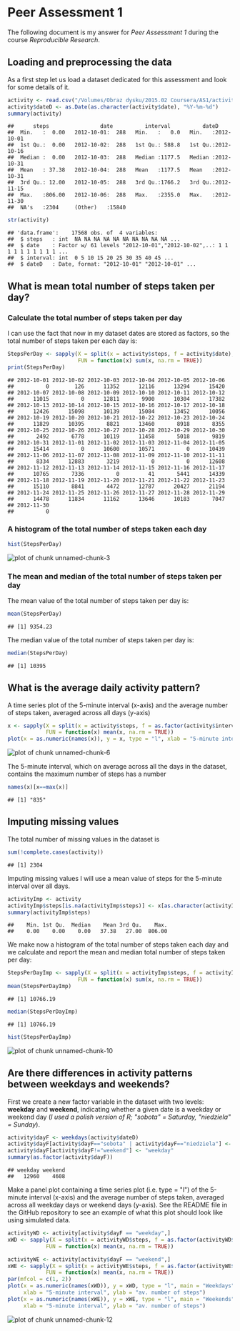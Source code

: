 Peer Assessment 1
=================

The following document is my answer for *Peer Assessment 1* during the course *Reproducible Research*. 

## Loading and preprocessing the data

As a first step let us load a dataset dedicated for this assessment and look for some details of it.


```r
activity <- read.csv("/Volumes/Obraz dysku/2015.02 Coursera/AS1/activity.csv")
activity$dateD <- as.Date(as.character(activity$date), "%Y-%m-%d")
summary(activity)
```

```
##      steps                date          interval          dateD           
##  Min.   :  0.00   2012-10-01:  288   Min.   :   0.0   Min.   :2012-10-01  
##  1st Qu.:  0.00   2012-10-02:  288   1st Qu.: 588.8   1st Qu.:2012-10-16  
##  Median :  0.00   2012-10-03:  288   Median :1177.5   Median :2012-10-31  
##  Mean   : 37.38   2012-10-04:  288   Mean   :1177.5   Mean   :2012-10-31  
##  3rd Qu.: 12.00   2012-10-05:  288   3rd Qu.:1766.2   3rd Qu.:2012-11-15  
##  Max.   :806.00   2012-10-06:  288   Max.   :2355.0   Max.   :2012-11-30  
##  NA's   :2304     (Other)   :15840
```

```r
str(activity)
```

```
## 'data.frame':	17568 obs. of  4 variables:
##  $ steps   : int  NA NA NA NA NA NA NA NA NA NA ...
##  $ date    : Factor w/ 61 levels "2012-10-01","2012-10-02",..: 1 1 1 1 1 1 1 1 1 1 ...
##  $ interval: int  0 5 10 15 20 25 30 35 40 45 ...
##  $ dateD   : Date, format: "2012-10-01" "2012-10-01" ...
```

## What is mean total number of steps taken per day?

### Calculate the total number of steps taken per day

I can use the fact that now in my dataset dates are stored as factors, so the total 
number of steps taken per each day is:

```r
StepsPerDay <- sapply(X = split(x = activity$steps, f = activity$date), 
                      FUN = function(x) sum(x, na.rm = TRUE))
print(StepsPerDay)
```

```
## 2012-10-01 2012-10-02 2012-10-03 2012-10-04 2012-10-05 2012-10-06 
##          0        126      11352      12116      13294      15420 
## 2012-10-07 2012-10-08 2012-10-09 2012-10-10 2012-10-11 2012-10-12 
##      11015          0      12811       9900      10304      17382 
## 2012-10-13 2012-10-14 2012-10-15 2012-10-16 2012-10-17 2012-10-18 
##      12426      15098      10139      15084      13452      10056 
## 2012-10-19 2012-10-20 2012-10-21 2012-10-22 2012-10-23 2012-10-24 
##      11829      10395       8821      13460       8918       8355 
## 2012-10-25 2012-10-26 2012-10-27 2012-10-28 2012-10-29 2012-10-30 
##       2492       6778      10119      11458       5018       9819 
## 2012-10-31 2012-11-01 2012-11-02 2012-11-03 2012-11-04 2012-11-05 
##      15414          0      10600      10571          0      10439 
## 2012-11-06 2012-11-07 2012-11-08 2012-11-09 2012-11-10 2012-11-11 
##       8334      12883       3219          0          0      12608 
## 2012-11-12 2012-11-13 2012-11-14 2012-11-15 2012-11-16 2012-11-17 
##      10765       7336          0         41       5441      14339 
## 2012-11-18 2012-11-19 2012-11-20 2012-11-21 2012-11-22 2012-11-23 
##      15110       8841       4472      12787      20427      21194 
## 2012-11-24 2012-11-25 2012-11-26 2012-11-27 2012-11-28 2012-11-29 
##      14478      11834      11162      13646      10183       7047 
## 2012-11-30 
##          0
```

### A histogram of the total number of steps taken each day


```r
hist(StepsPerDay)
```

![plot of chunk unnamed-chunk-3](figure/unnamed-chunk-3-1.png) 

### The mean and median of the total number of steps taken per day

The mean value of the total number of steps taken per day is:

```r
mean(StepsPerDay)
```

```
## [1] 9354.23
```

The median value of the total number of steps taken per day is:

```r
median(StepsPerDay)
```

```
## [1] 10395
```

## What is the average daily activity pattern?

A time series plot of the 5-minute interval (x-axis) and the average number of 
steps taken, averaged across all days (y-axis)


```r
x <- sapply(X = split(x = activity$steps, f = as.factor(activity$interval)), 
            FUN = function(x) mean(x, na.rm = TRUE))
plot(x = as.numeric(names(x)), y = x, type = "l", xlab = "5-minute interval", ylab = "av. number of steps")
```

![plot of chunk unnamed-chunk-6](figure/unnamed-chunk-6-1.png) 

The 5-minute interval, which on average across all the days in the dataset, 
contains the maximum number of steps has a number


```r
names(x)[x==max(x)]
```

```
## [1] "835"
```


## Imputing missing values

The total number of missing values in the dataset is

```r
sum(!complete.cases(activity))
```

```
## [1] 2304
```

Imputing missing values I will use a mean value of steps for the 5-minute interval over all days.


```r
activityImp <- activity
activityImp$steps[is.na(activityImp$steps)] <- x[as.character(activityImp$interval[is.na(activityImp$steps)])]
summary(activityImp$steps)
```

```
##    Min. 1st Qu.  Median    Mean 3rd Qu.    Max. 
##    0.00    0.00    0.00   37.38   27.00  806.00
```

We make now a histogram of the total number of steps taken each day and we calculate and report the mean and median total number of steps taken per day:

```r
StepsPerDayImp <- sapply(X = split(x = activityImp$steps, f = activityImp$date), 
                      FUN = function(x) sum(x, na.rm = TRUE))
mean(StepsPerDayImp)
```

```
## [1] 10766.19
```

```r
median(StepsPerDayImp)
```

```
## [1] 10766.19
```

```r
hist(StepsPerDayImp)
```

![plot of chunk unnamed-chunk-10](figure/unnamed-chunk-10-1.png) 

## Are there differences in activity patterns between weekdays and weekends?

First we create a new factor variable in the dataset with two levels: **weekday** and 
**weekend**, indicating whether a given date is a weekday or weekend day (*I used a 
polish version of R; "sobota" = Saturday, "niedziela" = Sunday*).


```r
activity$dayF <- weekdays(activity$dateD)
activity$dayF[activity$dayF=="sobota" | activity$dayF=="niedziela"] <- "weekend"
activity$dayF[activity$dayF!="weekend"] <- "weekday"
summary(as.factor(activity$dayF))
```

```
## weekday weekend 
##   12960    4608
```

Make a panel plot containing a time series plot (i.e. type = "l") of the 5-minute 
interval (x-axis) and the average number of steps taken, averaged across all weekday 
days or weekend days (y-axis). See the README file in the GitHub repository to see 
an example of what this plot should look like using simulated data.


```r
activityWD <- activity[activity$dayF == "weekday",]
xWD <- sapply(X = split(x = activityWD$steps, f = as.factor(activityWD$interval)), 
            FUN = function(x) mean(x, na.rm = TRUE))

activityWE <- activity[activity$dayF == "weekend",]
xWE <- sapply(X = split(x = activityWE$steps, f = as.factor(activityWE$interval)), 
            FUN = function(x) mean(x, na.rm = TRUE))
par(mfcol = c(1, 2))
plot(x = as.numeric(names(xWD)), y = xWD, type = "l", main = "Weekdays",
     xlab = "5-minute interval", ylab = "av. number of steps")
plot(x = as.numeric(names(xWE)), y = xWE, type = "l", main = "Weekends", 
     xlab = "5-minute interval", ylab = "av. number of steps")
```

![plot of chunk unnamed-chunk-12](figure/unnamed-chunk-12-1.png) 




